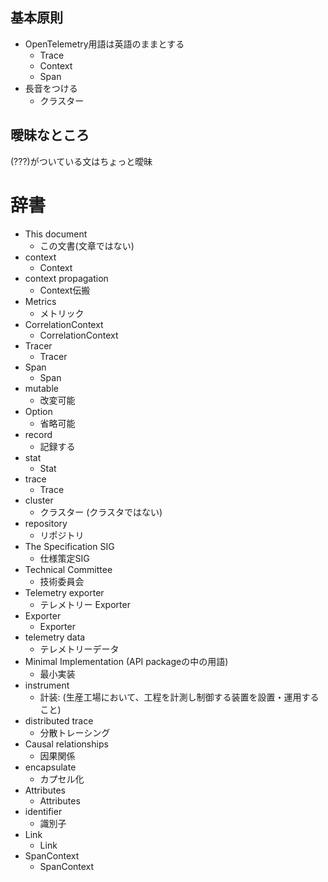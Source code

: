## 基本原則

- OpenTelemetry用語は英語のままとする
  - Trace
  - Context
  - Span
- 長音をつける
  - クラスター

## 曖昧なところ

(???)がついている文はちょっと曖昧

# 辞書

- This document
  - この文書(文章ではない)
- context
  - Context
- context propagation
  - Context伝搬
- Metrics
  - メトリック
- CorrelationContext
  - CorrelationContext
- Tracer
  - Tracer
- Span
  - Span
- mutable
  - 改変可能
- Option
  - 省略可能
- record
  - 記録する
- stat
  - Stat
- trace
  - Trace
- cluster
  - クラスター (クラスタではない)
- repository
  - リポジトリ
- The Specification SIG
  - 仕様策定SIG
- Technical Committee
  - 技術委員会
- Telemetry exporter
  - テレメトリー Exporter
- Exporter
  - Exporter
- telemetry data
  - テレメトリーデータ
- Minimal Implementation (API packageの中の用語)
  - 最小実装
- instrument
  - 計装: (生産工場において、工程を計測し制御する装置を設置・運用すること)
- distributed trace
  - 分散トレーシング
- Causal relationships
  - 因果関係
- encapsulate
  - カプセル化
- Attributes
  - Attributes
- identifier
  - 識別子
- Link
  - Link
- SpanContext
  - SpanContext
